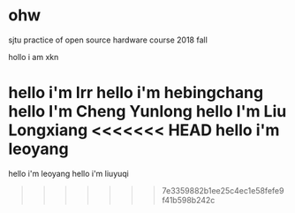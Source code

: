# ohw
sjtu practice of open source hardware course 2018 fall

hollo i am xkn

hello i'm lrr 
hello i'm hebingchang
hello I'm Cheng Yunlong
hello I'm Liu Longxiang
<<<<<<< HEAD
hello i'm **leoyang**
=======
hello i'm leoyang
hello i'm liuyuqi
>>>>>>> 7e3359882b1ee25c4ec1e58fefe9f41b598b242c
